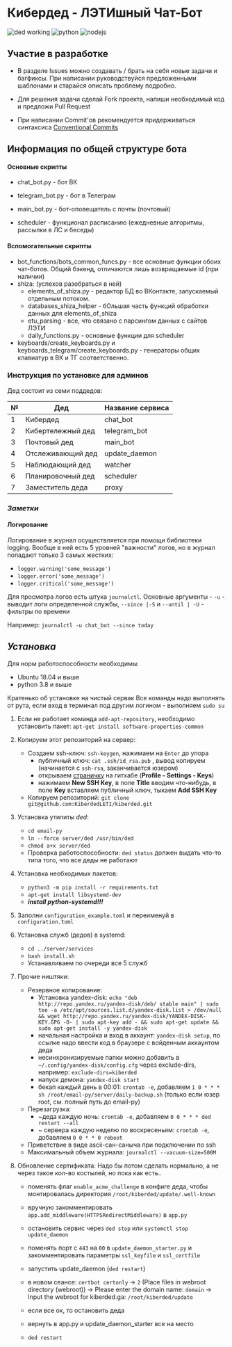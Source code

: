 # Кибердед - ЛЭТИшный Чат-Бот #
![ded working](https://img.shields.io/badge/ded-working-brightgreen) ![python](https://img.shields.io/badge/python-%3E%3D3.8-blue) ![nodejs](https://img.shields.io/badge/nodejs-%3E%3D12.0-blue)

## Участие в разработке ##
- В разделе Issues можно создавать / брать на себя новые задачи и багфиксы. 
При написании руководствуйся предложенными шаблонами и старайся описать проблему подробно.

- Для решения задачи сделай Fork проекта, напиши необходимый код и предложи Pull Request

- При написании Commit'ов рекомендуется придерживаться синтаксиса [Conventional Commits](https://www.conventionalcommits.org/ru/)

## Информация по общей структуре бота ##
#### Основные скрипты

- chat_bot.py - бот ВК

- telegram_bot.py - бот в Телеграм

- main_bot.py - бот-оповещатель с почты (почтовый)

- scheduler - функционал расписанию (ежедневные алгоритмы, рассылки в ЛС и беседы)

#### Вспомогательные скрипты
- bot_functions/bots_common_funcs.py - все основные функции обоих чат-ботов. 
Общий бэкенд, отличаются лишь возвращаемые id (при наличии) 
- shiza: (успехов разобраться в ней)
  - elements_of_shiza.py - редактор БД во ВКонтакте, запускаемый отдельным потоком.
  - databases_shiza_helper - бОльшая часть функций обработки данных для elements_of_shiza
  - etu_parsing - все, что связано с парсингом данных с сайтов ЛЭТИ
  - daily_functions.py - основные функции для scheduler
- keyboards/create_keyboards.py и keyboards_telegram/create_keyboards.py - генераторы общих клавиатур в ВК и ТГ 
соответственно.

### Инструкция по установке для админов ###
Дед состоит из семи поддедов:

| №   | Дед               | Название сервиса |
|-----|-------------------|------------------|
| 1   | Кибердед          | chat_bot         |
| 2   | Кибертележный дед | telegram_bot     |
| 3   | Почтовый дед      | main_bot         |
| 4   | Отслеживающий дед | update_daemon    |
| 5   | Наблюдающий дед   | watcher          |
| 6   | Планировочный дед | scheduler        |
| 7   | Заместитель деда  | proxy            |

### *Заметки* ###
#### Логирование ####
Логирование в журнал осуществляется при помощи библиотеки logging. Вообще в ней есть 5 уровней "важности" логов, но в
журнал попадают только 3 самых жестких:
+ `logger.warning('some_message')`
+ `logger.error('some_message')`
+ `logger.critical('some_message')`

Для просмотра логов есть штука `journalctl`. Основные аргументы - `-u` - выводит логи определенной службы, 
`--since |-S` и `--until | -U` - фильтры по времени

Например: `journalctl -u chat_bot --since today`
## *Установка* ##
Для норм работоспособности необходимы:
+ Ubuntu 18.04 и выше
+ python 3.8 и выше

Кратенько об установке на чистый сервак
Все команды надо выполнять от рута, если вход в терминал под другим логином - выполняем `sudo su`

1. Если не работает команда `add-apt-repository`, необходимо установить пакет: `apt-get install software-properties-common`

2. Копируем этот репозиторий на сервер:
   + Создаем ssh-ключ: `ssh-keygen`, нажимаем на `Enter` до упора
     + публичный ключ: `cat .ssh/id_rsa.pub` , вывод копируем (начинается с `ssh-rsa`, заканчивается юзером)
     + открываем [страничку](https://github.com/settings/keys) на гитхабе (**Profile - Settings - Keys**)
     + нажимаем **New SSH Key**, в поле **Title** вводим что-нибудь, в поле **Key** вставляем публичный ключ, тыкаем **Add SSH Key**
   + Копируем репозиторий: `git clone git@github.com:KiberdedLETI/kiberded.git`
3. Установка утилиты *ded*:
   + `cd email-py`
   + `ln --force server/ded /usr/bin/ded`
   + `chmod a+x server/ded`
   + Проверка работоспособности: `ded status` должен выдать что-то типа того, что все деды не работают
4. Установка необходимых пакетов:
   + `python3 -m pip install -r requirements.txt`
   + `apt-get install libsystemd-dev`
   + ***install python-systemd!!!***
5. Заполни `configuration_example.toml` и переименуй в `configuration.toml`
6. Установка служб (дедов) в systemd:
   + `cd ../server/services`
   + `bash install.sh`
   + Устанавливаем по очереди все 5 служб
7. Прочие ништяки:
   + Резервное копирование:
     + Установка yandex-disk: `echo "deb http://repo.yandex.ru/yandex-disk/deb/ stable main" | sudo tee -a /etc/apt/sources.list.d/yandex-disk.list > /dev/null && wget http://repo.yandex.ru/yandex-disk/YANDEX-DISK-KEY.GPG -O- | sudo apt-key add - && sudo apt-get update && sudo apt-get install -y yandex-disk`
     + начальная настройка и вход в аккаунт: `yandex-disk setup`, по ссылке надо ввести код в браузере с войденным аккаунтом деда
     + несинхронизируемые папки можно добавить в `~/.config/yandex-disk/config.cfg` через exclude-dirs, например: `exclude-dirs=kiberded`
     + напуск демона: `yandex-disk start`
     + бекап каждый день в 00:01: `crontab -e`, добавляем `1 0 * * * sh /root/email-py/server/daily-backup.sh` (только если юзер root, см. полный путь до email-py)
   + Перезагрузка:
     + ~деда каждую ночь: `crontab -e`, добавляем `0 0 * * * ded restart --all`
     + ~ сервера каждую неделю по воскресеньям: `crontab -e`, добавляем `0 0 * * 0 reboot`
   + Приветствие в виде ascii-сан-саныча при подключении по ssh
   + Максимальный объем журнала: `journalctl --vacuum-size=500M`

8. Обновление сертификата:
   Надо бы потом сделать нормально, а не через такое кол-во костылей, но пока как есть..

   + поменять флаг ``enable_acme_challenge`` в конфиге деда, чтобы монтировалась директория ``/root/kiberded/update/.well-known``

   + вручную закомментировать ``app.add_middleware(HTTPSRedirectMiddleware)`` в ``app.py``

   + остановить сервис через ``ded stop`` или ``systemctl stop update_daemon``

   + поменять порт с ``443`` на ``80`` в ``update_daemon_starter.py`` и закомментировать параметры ``ssl_keyfile`` и ``ssl_certfile``

   + запустить update_daemon (``ded restart``)

   + в новом сеансе: ``certbot certonly`` -> `2` (Place files in webroot directory (webroot)) -> Please enter the domain name: ``domain`` -> Input the webroot for kiberded.ga: `/root/kiberded/update`

   + если все ок, то остановить деда

   + вернуть в app.py и update_daemon_starter все на место

   + ``ded restart``